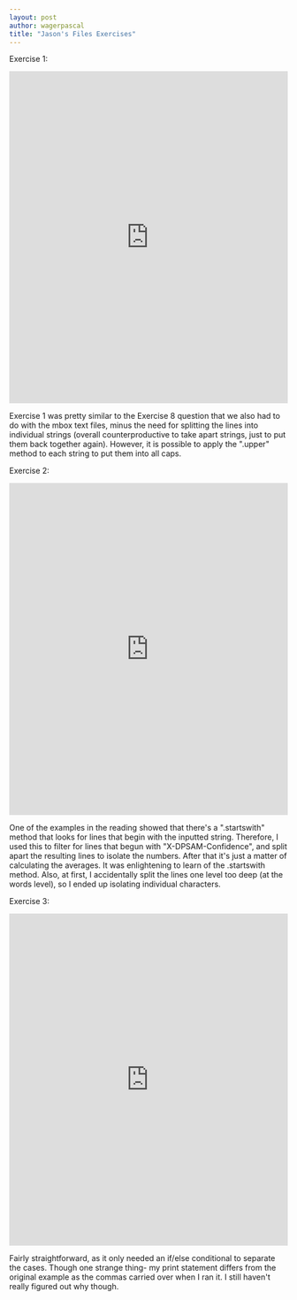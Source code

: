 ```yaml
---
layout: post
author: wagerpascal
title: "Jason's Files Exercises"
---
```


Exercise 1:
<iframe src="https://trinket.io/embed/python/c13b32f7ce" width="100%" height="600" frameborder="0" marginwidth="0" marginheight="0" allowfullscreen></iframe>

Exercise 1 was pretty similar to the Exercise 8 question that we also had to do with the mbox text files, minus the need for splitting 
the lines into individual strings (overall counterproductive to take apart strings, just to put them back together again). However, it 
is possible to apply the ".upper" method to each string to put them into all caps.

Exercise 2:
<iframe src="https://trinket.io/embed/python/5f0f78a0ee" width="100%" height="600" frameborder="0" marginwidth="0" marginheight="0" allowfullscreen></iframe>

One of the examples in the reading showed that there's a ".startswith" method that looks for lines that begin with the inputted string.
Therefore, I used this to filter for lines that begun with "X-DPSAM-Confidence", and split apart the resulting lines to isolate the 
numbers. After that it's just a matter of calculating the averages. It was enlightening to learn of the .startswith method.
Also, at first, I accidentally split the lines one level too deep (at the words level), so I ended up isolating individual characters.

Exercise 3:
<iframe src="https://trinket.io/embed/python/6371471219" width="100%" height="600" frameborder="0" marginwidth="0" marginheight="0" allowfullscreen></iframe>

Fairly straightforward, as it only needed an if/else conditional to separate the cases. Though one strange thing- my print statement
differs from the original example as the commas carried over when I ran it. I still haven't really figured out why though.
